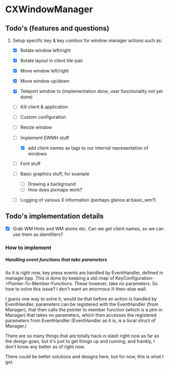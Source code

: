# CXWindowManager



## Todo's (features and questions)
1. Setup specific key & key combos for window manager actions such as:
   - [x] Rotate window left/right
   - [x] Rotate layout in client tile-pair
   - [x] Move window left/right
   - [x] Move window up/down
   - [x] Teleport window to (implementation done, user functionality not yet done)
   - [ ] Kill client & application
   - [ ] Custom configuration
   - [ ] Resize window
   - [ ] Implement EWMH stuff
        - [x] add client names as tags to our internal representation of windows
   - [ ] Font stuff
   - [ ] Basic graphics stuff, for example
        - [ ] Drawing a background
        - [ ] How does pixmaps work?
   - [ ] Logging of various X information (perhaps glance at basic_wm?) 

 
## Todo's implementation details

   - [x] Grab WM Hints and WM atoms etc. Can we get client names, so we can use them as identifiers?
   
   
### How to implement

##### Handling event functions that take parameters 
As it is right now, key press events are handled by EventHandler, defined in manager.hpp. This is done by keeping
a std::map of KeyConfiguration->Pointer-To-Member-Functions. These however, take no parameters. So how to solve this issue?
I don't want an enormous if-then-else wall.

I guess one way to solve it, would be that before an action is handled by EventHandler, parameters can be registered
*with* the EventHandler (from Manager), that then calls the pointer to member function (which is a ptm in Manager) that 
takes no parameters, which then accesses the registered parameters from EventHandler (EventHandler as it is, is a local 
struct of Manager.)

There are so many things that are totally hack-n-slash right now as far as the design goes, but it's just to get things up
and running, and frankly, I don't know any better as of right now.

There could be better solutions and designs here, but for now, this is what I got. 